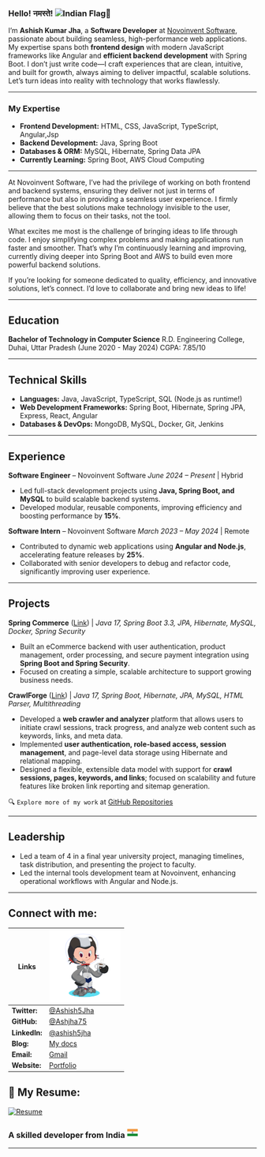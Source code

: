 ### Hello! नमस्ते! <img src="https://user-images.githubusercontent.com/74038190/214644152-52f47eb3-5e31-4f47-8758-05c9468d5596.gif" alt="Indian Flag" width="30" style="margin-bottom:-12px" />🙏

I’m **Ashish Kumar Jha**, a **Software Developer** at [Novoinvent Software](https://www.novoinvent.com/), passionate about building seamless, high-performance web applications. My expertise spans both **frontend design** with modern JavaScript frameworks like Angular and **efficient backend development** with Spring Boot. I don’t just write code—I craft experiences that are clean, intuitive, and built for growth, always aiming to deliver impactful, scalable solutions. Let’s turn ideas into reality with technology that works flawlessly.

---

### My Expertise

* **Frontend Development:** HTML, CSS, JavaScript, TypeScript, Angular,Jsp
* **Backend Development:** Java, Spring Boot
* **Databases & ORM:** MySQL, Hibernate, Spring Data JPA
* **Currently Learning:** Spring Boot, AWS Cloud Computing

---

At Novoinvent Software, I’ve had the privilege of working on both frontend and backend systems, ensuring they deliver not just in terms of performance but also in providing a seamless user experience. I firmly believe that the best solutions make technology invisible to the user, allowing them to focus on their tasks, not the tool.

What excites me most is the challenge of bringing ideas to life through code. I enjoy simplifying complex problems and making applications run faster and smoother. That’s why I’m continuously learning and improving, currently diving deeper into Spring Boot and AWS to build even more powerful backend solutions.

If you’re looking for someone dedicated to quality, efficiency, and innovative solutions, let’s connect. I’d love to collaborate and bring new ideas to life!

---

## Education

**Bachelor of Technology in Computer Science**
R.D. Engineering College, Duhai, Uttar Pradesh (June 2020 - May 2024)
CGPA: 7.85/10

---

## Technical Skills

* **Languages:** Java, JavaScript, TypeScript, SQL (Node.js as runtime!)
* **Web Development Frameworks:** Spring Boot, Hibernate, Spring JPA, Express, React, Angular
* **Databases & DevOps:** MongoDB, MySQL, Docker, Git, Jenkins

---

## Experience

**Software Engineer** – Novoinvent Software
*June 2024 – Present* | Hybrid

* Led full-stack development projects using **Java, Spring Boot, and MySQL** to build scalable backend systems.
* Developed modular, reusable components, improving efficiency and boosting performance by **15%**.

**Software Intern** – Novoinvent Software
*March 2023 – May 2024* | Remote

* Contributed to dynamic web applications using **Angular and Node.js**, accelerating feature releases by **25%**.
* Collaborated with senior developers to debug and refactor code, significantly improving user experience.

---

## Projects

**Spring Commerce** ([Link](https://github.com/Ashjha75/spring-commerce)) | *Java 17, Spring Boot 3.3, JPA, Hibernate, MySQL, Docker, Spring Security*

* Built an eCommerce backend with user authentication, product management, order processing, and secure payment integration using **Spring Boot and Spring Security**.
* Focused on creating a simple, scalable architecture to support growing business needs.

**CrawlForge** ([Link](https://github.com/Ashjha75/CrawlForge)) | *Java 17, Spring Boot, Hibernate, JPA, MySQL, HTML Parser, Multithreading*

* Developed a **web crawler and analyzer** platform that allows users to initiate crawl sessions, track progress, and analyze web content such as keywords, links, and meta data.
* Implemented **user authentication, role-based access, session management**, and page-level data storage using Hibernate and relational mapping.
* Designed a flexible, extensible data model with support for **crawl sessions, pages, keywords, and links**; focused on scalability and future features like broken link reporting and sitemap generation.


🔍 `Explore more of my work` at [GitHub Repositories](https://github.com/Ashjha75?tab=repositories)

---

## Leadership

* Led a team of 4 in a final year university project, managing timelines, task distribution, and presenting the project to faculty.
* Led the internal tools development team at Novoinvent, enhancing operational workflows with Angular and Node.js.

---

## Connect with me:

| **Links** | <img src="https://raw.githubusercontent.com/Ashjha75/Ashjha75/main/assets/octocat-.png" alt="MyOctate" width="145" /> |
|---|---|
| **Twitter:** | <a href="https://x.com/Ashish5Jha"> @Ashish5Jha</a> |
| **GitHub:** | <a href="https://github.com/Ashjha75"> @Ashjha75</a> |
| **LinkedIn:** | <a href="https://www.linkedin.com/in/ashish5jha"> @ashish5jha</a> |
| **Blog:** | <a href="https://ashjha75.github.io/MyDocs"> My docs</a> |
| **Email:** | <a href="mailto:network.ashishjha@gmail.com">Gmail</a> |
| **Website:** | <a href="https://ashish5jha.github.io/portfolio">Portfolio</a> |

## 📄 **My Resume:**

[![Resume](https://img.shields.io/badge/View-Resume-blue?style=for-the-badge&logo=readme)](https://ashish5jha.github.io/portfolio/assets/resume.pdf)

### A skilled developer from India <img src="https://raw.githubusercontent.com/Ashjha75/Ashjha75/main/assets/flag.png" alt="Indian Flag" width="22" />

---
